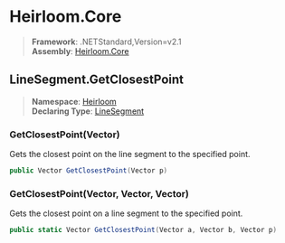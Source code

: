# Heirloom.Core

> **Framework**: .NETStandard,Version=v2.1  
> **Assembly**: [Heirloom.Core][0]  

## LineSegment.GetClosestPoint

> **Namespace**: [Heirloom][0]  
> **Declaring Type**: [LineSegment][1]  

### GetClosestPoint(Vector)

Gets the closest point on the line segment to the specified point.

```cs
public Vector GetClosestPoint(Vector p)
```

### GetClosestPoint(Vector, Vector, Vector)

Gets the closest point on a line segment to the specified point.

```cs
public static Vector GetClosestPoint(Vector a, Vector b, Vector p)
```

[0]: ../../../Heirloom.Core.md
[1]: ../LineSegment.md
